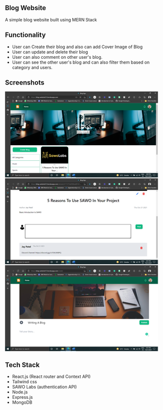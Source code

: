## Blog Website
A simple blog website built using MERN Stack

## Functionality
- User can Create their blog and also can add Cover Image of Blog
- User can update and delete their blog
- User can also comment on other user's blog.
- User can see the other user's blog and can also filter them based on category and users.

## Screenshots
![ss1](https://github.com/jaypatel31/blog-website/blob/master/Screenshots/Screenshot%20(266).png)
![ss2](https://github.com/jaypatel31/blog-website/blob/master/Screenshots/Screenshot%20(267).png)
![ss3](https://github.com/jaypatel31/blog-website/blob/master/Screenshots/Screenshot%20(268).png)

## Tech Stack
- React.js (React router and Context API)
- Tailwind css
- SAWO Labs (authentication API)
- Node.js
- Express.js
- MongoDB
